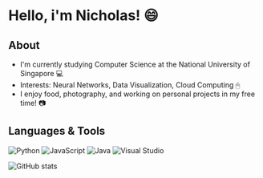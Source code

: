 # Hello, i'm Nicholas! 😄

## About
- I'm currently studying Computer Science at the National University of Singapore 💻
- Interests: Neural Networks, Data Visualization, Cloud Computing 🖱 
- I enjoy food, photography, and working on personal projects in my free time! 📷

## Languages & Tools
![Python](https://img.shields.io/badge/python-3670A0?style=for-the-badge&logo=python&logoColor=ffdd54)
![JavaScript](https://img.shields.io/badge/javascript-%23323330.svg?style=for-the-badge&logo=javascript&logoColor=%23F7DF1E)
![Java](https://img.shields.io/badge/java-%23ED8B00.svg?style=for-the-badge&logo=java&logoColor=white)
![Visual Studio](https://img.shields.io/badge/Visual%20Studio-5C2D91.svg?style=for-the-badge&logo=visual-studio&logoColor=white)

![GitHub stats](https://github-readme-stats.vercel.app/api?username=nicleejy&theme=algolia)
